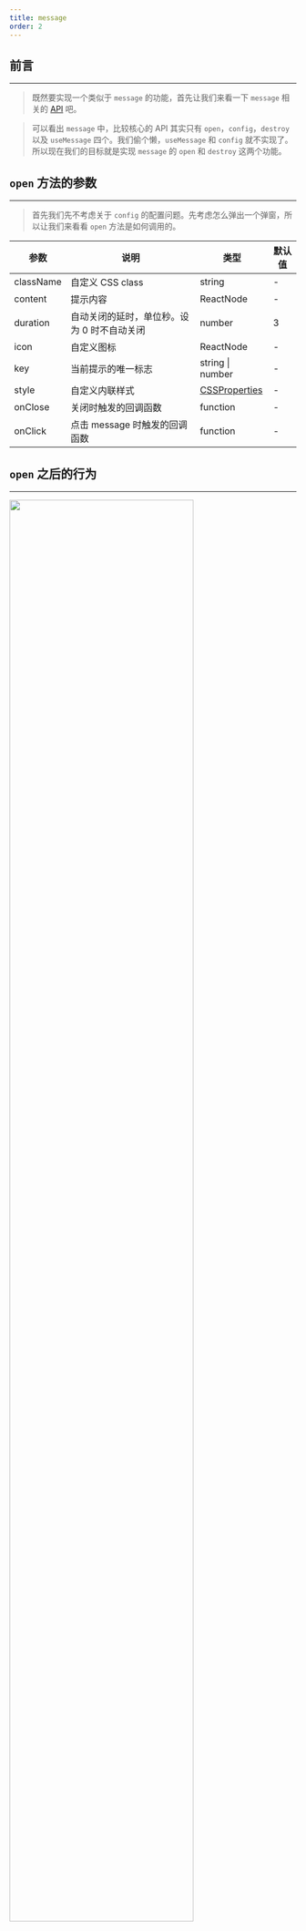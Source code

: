```yaml
---
title: message
order: 2
---
```


## 前言

---

> 既然要实现一个类似于 `message` 的功能，首先让我们来看一下 `message` 相关的 [API](https://ant.design/components/message-cn/#API) 吧。

> 可以看出 `message` 中，比较核心的 API 其实只有 `open`，`config`，`destroy` 以及 `useMessage` 四个。我们偷个懒，`useMessage` 和 `config` 就不实现了。所以现在我们的目标就是实现 `message` 的 `open` 和 `destroy` 这两个功能。

## `open` 方法的参数

---

> 首先我们先不考虑关于 `config` 的配置问题。先考虑怎么弹出一个弹窗，所以让我们来看看 `open` 方法是如何调用的。

| 参数      | 说明                                        | 类型                                                                                                                                          | 默认值 |
| --------- | ------------------------------------------- | --------------------------------------------------------------------------------------------------------------------------------------------- | ------ |
| className | 自定义 CSS class                            | string                                                                                                                                        | -      |
| content   | 提示内容                                    | ReactNode                                                                                                                                     | -      |
| duration  | 自动关闭的延时，单位秒。设为 0 时不自动关闭 | number                                                                                                                                        | 3      |
| icon      | 自定义图标                                  | ReactNode                                                                                                                                     | -      |
| key       | 当前提示的唯一标志                          | string \| number                                                                                                                              | -      |
| style     | 自定义内联样式                              | [CSSProperties](https://github.com/DefinitelyTyped/DefinitelyTyped/blob/e434515761b36830c3e58a970abf5186f005adac/types/react/index.d.ts#L794) | -      |
| onClose   | 关闭时触发的回调函数                        | function                                                                                                                                      | -      |
| onClick   | 点击 message 时触发的回调函数               | function                                                                                                                                      | -      |

## `open` 之后的行为

---

<img src="https://p6-juejin.byteimg.com/tos-cn-i-k3u1fbpfcp/a2a46d3f96334d9cabb21c0c568ce8ef~tplv-k3u1fbpfcp-watermark.image" width="80%" />

## 实现一个 **MessageList** 组件

---

### 弹出与展示

- 首先我们考虑实现一条 **message** 的弹出与展示功能，为了方便我们直接使用 antd 的样式。

```tsx | pure
import React from 'react';
import classNames from 'classnames';

import 'antd/es/message/style/index.less';

type IMessageItem = {
  content: React.ReactNode;
  duration?: number;
  icon?: React.ReactNode;
  key?: string | number;
  style?: React.CSSProperties;
  className?: string;
  onClose?(): void;
  onClick?(e: React.MouseEvent<HTMLDivElement>): void;
};

type MessageListState = {
  messages: IMessageItem[];
};

let nextKey = 1;

const getNextKey = () => nextKey++;

class MessageList extends React.Component<{}, MessageListState> {
  state: MessageListState = {
    messages: [],
  };

  add = (message: IMessageItem) => {
    const realMessage = { ...message, key: message.key || getNextKey() };
    this.setState(({ messages }) => ({
      messages: [...messages, realMessage],
    }));
  };

  render() {
    const { messages } = this.state;

    return (
      <div className="ant-message">
        {messages.map(
          ({ key, icon, content, duration, className, ...restProps }) => (
            <div
              key={key}
              className={classNames('ant-message-notice', className)}
              {...restProps}
            >
              <div className="ant-message-notice-content">
                {icon}
                <span>{content}</span>
              </div>
            </div>
          ),
        )}
      </div>
    );
  }
}

export default MessageList;
```

### 用 **MessageItem** 实现移除与展示

- 接下来，我们考虑一下，如何在 `duration` 结束之后移除带条消息呢？很显然，我们需要一个 _setTimeout_，但在一个列表的结构上给每个消息都加一个 _setTimeout_ 就很不方便，为了方便我们写一个 **MessageItem** 吧，在其内部写移除的逻辑。

```tsx | pure
import React, { useCallback, useEffect, useRef } from 'react';
import classNames from 'classnames';
import { IMessageItem } from './MessageList';

export type MessageItemProps = Omit<IMessageItem, 'key' | 'icon' | 'content'>;

const MessageItem: React.FC<MessageItemProps> = ({
  duration,
  className,
  onClick,
  onClose,
  style,
  children,
}) => {
  const closeTimer = useRef(null);

  const clearCloseTimer = useCallback(() => {
    if (closeTimer.current) {
      clearTimeout(closeTimer.current);
      closeTimer.current = null;
    }
  }, []);

  const startCloseTimer = useCallback(() => {
    if (!duration) return;
    closeTimer.current = setTimeout(() => {
      onClose();
    }, duration * 1000);
  }, []);

  useEffect(startCloseTimer, []);

  return (
    <div
      className={classNames('ant-message-notice', className)}
      style={style}
      onMouseEnter={clearCloseTimer}
      onMouseLeave={startCloseTimer}
      onClick={onClick}
    >
      <div className="ant-message-notice-content">{children}</div>
    </div>
  );
};

export default MessageItem;
```

- 在列表页也会有相应的改动

```tsx | pure
@@ -1,5 +1,5 @@
 import React from 'react';
-import classNames from 'classnames';
+import MessageItem from './MessageItem';

 import 'antd/es/message/style/index.less';

@@ -34,25 +34,29 @@ class MessageList extends React.Component<{}, MessageListState> {
     }));
   };

+  remove = (messageKey: string | number) =>
+    this.setState(({ messages }) => ({
+      messages: messages.filter(message => message.key !== messageKey),
+    }));
+
   render() {
     const { messages } = this.state;

     return (
       <div className="ant-message">
-        {messages.map(
-          ({ key, icon, content, duration, className, ...restProps }) => (
-            <div
-              key={key}
-              className={classNames('ant-message-notice', className)}
-              {...restProps}
-            >
-              <div className="ant-message-notice-content">
-                {icon}
-                <span>{content}</span>
-              </div>
-            </div>
-          ),
-        )}
+        {messages.map(({ key, icon, content, onClose, ...restProps }) => (
+          <MessageItem
+            key={key}
+            {...restProps}
+            onClose={() => {
+              this.remove(key);
+              onClose && onClose();
+            }}
+          >
+            {icon}
+            <span>{content}</span>
+          </MessageItem>
+        ))}
       </div>
     );
   }

```

至此，一个 **MessageList** 算是完成了，只不过调用的方式有点 low，要把 **MessageList** 加入到你的代码内使用 _ref_ 获取实例并调用 `add` 方法。

## 优化 `message` 的调用

> 现在让我们来优化一下 `message` 的调用方式。要想不做任何处理，在第一次调用 `message.open` 方法时弹出 _message_，我们可以在第一次调用时使用 `ReactDom.render` 将 **MessageList** 渲染并使用 _ref_ 获取实例并调用 `add`。现在就让我们按这个思路实现代码吧。

- 很显然，我们这里需要用到设计模式中的单例模式，因为不能每次调用的时候都用 `ReactDom.render` 渲染一个新的 **MessageList**，那就先实现这个单例模式吧。

> 因为用 _ref_ 获取实例是异步的操作，所以这里我们返回一个 `Promise`

```tsx | pure
import React from 'react';
import ReactDOM from 'react-dom';
import { MessageType } from 'antd/es/message';
import MessageList, { IMessageItem } from './MessageList';

type MessageApi = {
  open(config: IMessageItem): MessageType;
  destroy(messageKey?: React.Key): void;
};

type IMessageInstance = Pick<MessageApi, 'destroy'> & Pick<MessageList, 'add'>;

let instance: Promise<IMessageInstance>;

const getMessageInstance = () => {
  if (instance) return instance;

  const div = document.createElement('div');
  document.body.appendChild(div);

  return (instance = new Promise<IMessageInstance>(resolve => {
    ReactDOM.render(
      <MessageList
        ref={instance =>
          resolve({
            add: instance.add,
            destroy(noticeKey) {
              if (!noticeKey) {
                ReactDOM.unmountComponentAtNode(div);
                return;
              }
              instance.remove(noticeKey);
            },
          })
        }
      />,
      div,
    );
  }));
};
```

- 既然已经获取到了实例，接下来就让我们来实现 `open` 和 `destroy` 吧。

```tsx | pure
let nextKey = 1;

const getNextKey = () => nextKey++;

const message: MessageApi = {
  open({ key, duration, onClose, ...args }) {
    const messageKey = key || getNextKey();

    const promise = new Promise<void>(resolve => {
      const realOnClose = () => {
        onClose && onClose();
        resolve();
      };

      getMessageInstance().then(instance => {
        instance.add({
          ...args,
          key: messageKey,
          duration: duration ?? 3,
          onClose: realOnClose,
        });
      });
    });

    const close: any = () => {
      getMessageInstance().then(instance => {
        instance.destroy(messageKey);
      });
    };
    (close.then as typeof promise.then) = (...args) => promise.then(...args);

    return close;
  },
  async destroy(messageKey?: string | number) {
    getMessageInstance().then(instance => {
      instance.destroy(messageKey);
    });
  },
};

export default message;
```

> 至此，一个比较初级的 `message` 就已经完成了，其余的 API 请动动你们的头脑自己考虑怎么实现。

## 让我们来看看效果吧

<code src="../../lib/antd/message/demo"></code>
